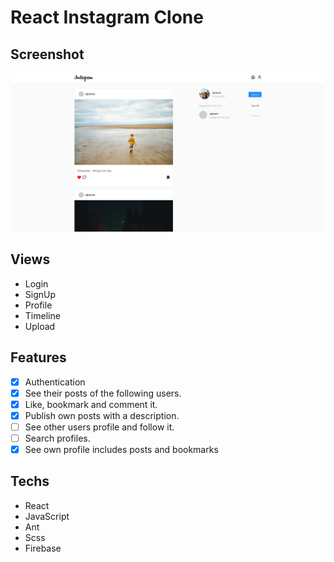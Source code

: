 # React Instagram Clone

## Screenshot

![app-screenshot](./app-screenshot.png)

## Views

- Login
- SignUp
- Profile
- Timeline
- Upload

## Features

- [x] Authentication
- [x] See their posts of the following users.
- [x] Like, bookmark and comment it.
- [x] Publish own posts with a description.
- [ ] See other users profile and follow it.
- [ ] Search profiles.
- [x] See own profile includes posts and bookmarks

## Techs

- React
- JavaScript
- Ant
- Scss
- Firebase
